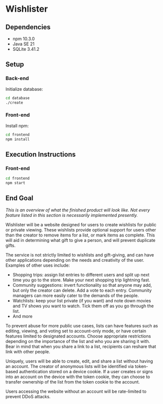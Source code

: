 # Wishlister

## Dependencies

- npm 10.3.0
- Java SE 21
- SQLite 3.41.2

## Setup

### Back-end

Initialize database:

```bash
cd database
./create
```

### Front-end

Install npm:

```bash
cd frontend
npm install
```

## Execution Instructions

### Front-end

```bash
cd frontend
npm start
```

## End Goal

*This is an overview of what the finished product will look like. Not every feature listed in this section is necessarily implemented presently.*

Wishlister will be a website designed for users to create wishlists for public or private viewing. These wishlists provide optional support for users other than the creator to remove items for a list, or mark items as complete. This will aid in determining what gift to give a person, and will prevent duplicate gifts.

The service is not strictly limited to wishlists and gift-giving, and can have other applications depending on the needs and creativity of the user. Examples of other uses include:

- Shopping trips: assign list entries to different users and split up next time you go to the store. Make your next shopping trip lightning fast.
- Community suggestions: invert functionality so that anyone may add, but only the creator can delete. Add a vote to each entry. Community managers can more easily cater to the demands of the people.
- Watchlists: keep your list private (if you want) and note down movies and TV shows you want to watch. Tick them off as you go through the list.
- And more

To prevent abuse for more public use cases, lists can have features such as editing, viewing, and voting set to account-only mode, or have certain features limited to designated accounts. Choose appropriate restrictions depending on the importance of the list and who you are sharing it with. Bear in mind that when you share a link to a list, recipients can reshare that link with other people.

Uniquely, users will be able to create, edit, and share a list without having an account. The creator of anonymous lists will be identified via token-based authentication stored on a device cookie. If a user creates or signs into an account on the device with the token cookie, they can choose to transfer ownership of the list from the token cookie to the account.

Users accessing the website without an account will be rate-limited to prevent DDoS attacks.